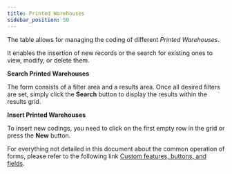 ```yaml
---
title: Printed Warehouses 
sidebar_position: 50
---
```


The table allows for managing the coding of different *Printed Warehouses*.

It enables the insertion of new records or the search for existing ones to view, modify, or delete them.

**Search Printed Warehouses**

The form consists of a filter area and a results area. Once all desired filters are set, simply click the **Search** button to display the results within the results grid.

**Insert Printed Warehouses**

To insert new codings, you need to click on the first empty row in the grid or press the **New** button.

For everything not detailed in this document about the common operation of forms, please refer to the following link [Custom features, buttons, and fields](/docs/guide/common).